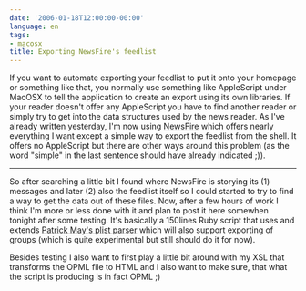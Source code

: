 ```yaml
---
date: '2006-01-18T12:00:00-00:00'
language: en
tags:
- macosx
title: Exporting NewsFire's feedlist
---
```



If you want to automate exporting your feedlist to put it onto your homepage or something like that, you normally use something like AppleScript under MacOSX to tell the application to create an export using its own libraries. If your reader doesn't offer any AppleScript you have to find another reader or simply try to get into the data structures used by the news reader. As I've already written yesterday, I'm now using [NewsFire](http://www.newsfirerss.com/) which offers nearly everything I want except a simple way to export the feedlist from the shell. It offers no AppleScript but there are other ways around this problem (as the word "simple" in the last sentence should have already indicated ;)).



-------------------------------



So after searching a little bit I found where NewsFire is storying its (1) messages and later (2) also the feedlist itself so I could started to try to find a way to get the data out of these files. Now, after a few hours of work I think I'm more or less done with it and plan to post it here somewhen tonight after some testing. It's basically a 150lines Ruby script that uses and extends [Patrick May's plist parser](http://www.narf-lib.org/2006/01/plistxml-parser-for-ruby.html) which will also support exporting of groups (which is quite experimental but still should do it for now).

Besides testing I also want to first play a little bit around with my XSL that transforms the OPML file to HTML and I also want to make sure, that what the script is producing is in fact OPML ;)